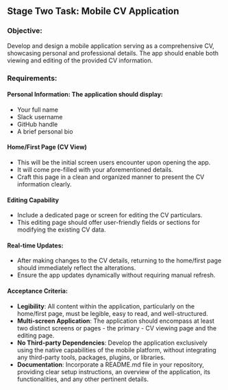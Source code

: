 ## Stage Two Task: Mobile CV Application

### Objective:

Develop and design a mobile application serving as a comprehensive CV, showcasing personal and professional details. The app should enable both viewing and editing of the provided CV information.

### Requirements:

#### Personal Information: The application should display:

- Your full name
- Slack username
- GitHub handle
- A brief personal bio

#### Home/First Page (CV View)

- This will be the initial screen users encounter upon opening the app.
- It will come pre-filled with your aforementioned details.
- Craft this page in a clean and organized manner to present the CV information clearly.

#### Editing Capability

- Include a dedicated page or screen for editing the CV particulars.
- This editing page should offer user-friendly fields or sections for modifying the existing CV data.

#### Real-time Updates:

- After making changes to the CV details, returning to the home/first page should immediately reflect the alterations.
- Ensure the app updates dynamically without requiring manual refresh.

#### Acceptance Criteria:

- **Legibility**: All content within the application, particularly on the home/first page, must be legible, easy to read, and well-structured.
- **Multi-screen Application**: The application should encompass at least two distinct screens or pages - the primary - CV viewing page and the editing page.
- **No Third-party Dependencies**: Develop the application exclusively using the native capabilities of the mobile platform, without integrating any third-party tools, packages, plugins, or libraries.
- **Documentation**: Incorporate a README.md file in your repository, providing clear setup instructions, an overview of the application, its functionalities, and any other pertinent details.
